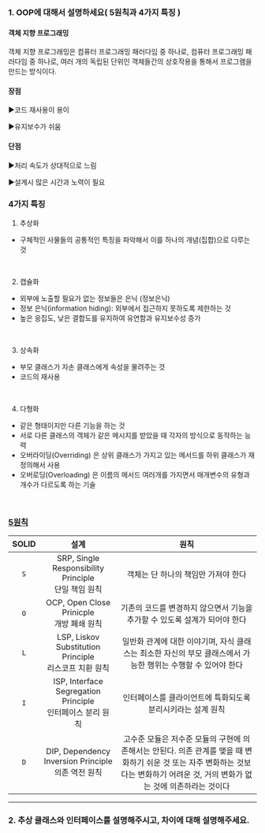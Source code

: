 ### 1. OOP에 대해서 설명하세요( 5원칙과 4가지 특징 )
<h4>객체 지향 프로그래밍</h4> 객체 지향 프로그래밍은 컴퓨터 프로그래밍 패러다임 중 하나로, 컴퓨터 프로그래밍 패러다임 중 하나로, 여러 개의 독립된 단위인 객체들간의 상호작용을 통해서 프로그램을 만드는 방식이다.

<h4>장점</h4>

▶코드 재사용이 용이

▶유지보수가 쉬움

<h4>단점</h4>

▶처리 속도가 상대적으로 느림

▶설계시 많은 시간과 노력이 필요



<h3>4가지 특징</h3>

1. 추상화
  - 구체적인 사물들의 공통적인 특징을 파악해서 이를 하나의 개념(집합)으로 다루는 것
<br>

2. 캡슐화
  - 외부에 노출할 필요가 없는 정보들은 은닉 (정보은닉)
  - 정보 은닉(information hiding): 외부에서 접근하지 못하도록 제한하는 것
  - 높은 응집도, 낮은 결합도를 유지하여 유연함과 유지보수성 증가
<br>

3. 상속화
  - 부모 클래스가 자손 클래스에게 속성을 물려주는 것
  - 코드의 재사용
<br>

4. 다형화
  - 같은 형태이지만 다른 기능을 하는 것
  - 서로 다른 클래스의 객체가 같은 메시지를 받았을 때 각자의 방식으로 동작하는 능력
  - 오버라이딩(Overriding) 은 상위 클래스가 가지고 있는 메서드를 하위 클래스가 재정의해서 사용
  - 오버로딩(Overloading) 은 이름의 메서드 여러개를 가지면서 매개변수의 유형과 개수가 다르도록 하는 기술


<br>

### [5원칙](https://velog.io/@haero_kim/SOLID-%EC%9B%90%EC%B9%99-%EC%96%B4%EB%A0%B5%EC%A7%80-%EC%95%8A%EB%8B%A4)

|SOLID|설계|원칙|
|:-----:|:---------------------------:|:-----------------------------:|
| `S` | SRP, Single Responsibility Principle <br>단일 책임 원칙 | 객체는 단 하나의 책임만 가져야 한다 |
| `O` | OCP, Open Close Prinicple <br>개방 폐쇄 원칙 | 기존의 코드를 변경하지 않으면서 기능을 추가할 수 있도록 설계가 되어야 한다 |
| `L` | LSP, Liskov Substitution Principle <br>리스코프 치환 원칙 |  일반화 관계에 대한 이야기며, 자식 클래스는 최소한 자신의 부모 클래스에서 가능한 행위는 수행할 수 있어야 한다 |
| `I` | 	ISP, Interface Segregation Principle <br>인터페이스 분리 원칙 | 인터페이스를 클라이언트에 특화되도록 분리시키라는 설계 원칙 |
| `D` | DIP, Dependency Inversion Principle <br>의존 역전 원칙 | 고수준 모듈은 저수준 모듈의 구현에 의존해서는 안된다. 의존 관계를 맺을 때 변화하기 쉬운 것 또는 자주 변화하는 것보다는 변화하기 어려운 것, 거의 변화가 없는 것에 의존하라는 것이다 |


<hr>

### 2. 추상 클래스와 인터페이스를 설명해주시고, 차이에 대해 설명해주세요.
